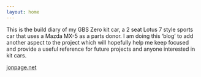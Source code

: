 ```yaml
---
layout: home
---
```

This is the build diary of my GBS Zero kit car, a 2 seat Lotus 7 style sports car that uses a Mazda MX-5 as a parts donor. I am doing this ‘blog’ to add another aspect to the project which will hopefully help me keep focused and provide a useful reference for future projects and anyone interested in kit cars.




[jonpage.net](http://www.jonpage.net)
